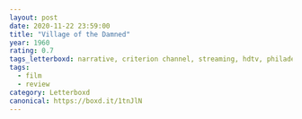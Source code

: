 ```yaml
---
layout: post 
date: 2020-11-22 23:59:00
title: "Village of the Damned"
year: 1960
rating: 0.7
tags_letterboxd: narrative, criterion channel, streaming, hdtv, philadelphia, leah
tags:
  - film
  - review
category: Letterboxd
canonical: https://boxd.it/1tnJlN
---
```

